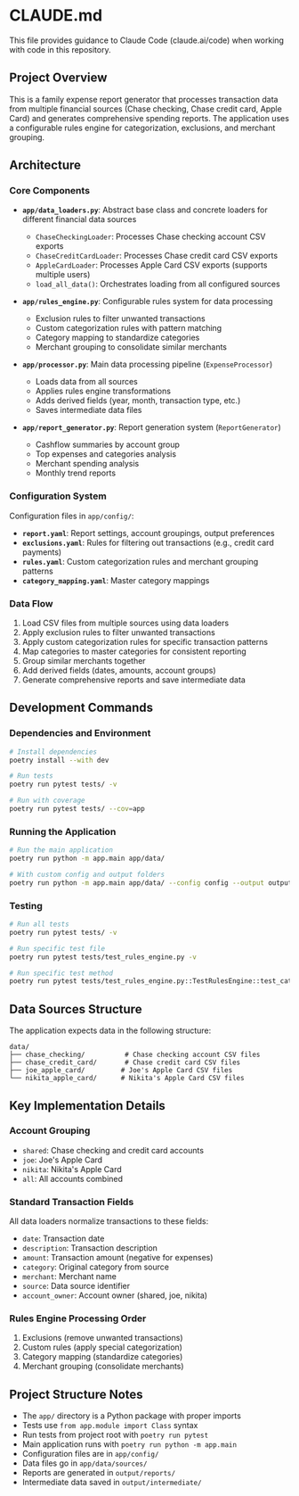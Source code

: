 # CLAUDE.md

This file provides guidance to Claude Code (claude.ai/code) when working with code in this repository.

## Project Overview

This is a family expense report generator that processes transaction data from multiple financial sources (Chase checking, Chase credit card, Apple Card) and generates comprehensive spending reports. The application uses a configurable rules engine for categorization, exclusions, and merchant grouping.

## Architecture

### Core Components

- **`app/data_loaders.py`**: Abstract base class and concrete loaders for different financial data sources
  - `ChaseCheckingLoader`: Processes Chase checking account CSV exports
  - `ChaseCreditCardLoader`: Processes Chase credit card CSV exports  
  - `AppleCardLoader`: Processes Apple Card CSV exports (supports multiple users)
  - `load_all_data()`: Orchestrates loading from all configured sources

- **`app/rules_engine.py`**: Configurable rules system for data processing
  - Exclusion rules to filter unwanted transactions
  - Custom categorization rules with pattern matching
  - Category mapping to standardize categories
  - Merchant grouping to consolidate similar merchants

- **`app/processor.py`**: Main data processing pipeline (`ExpenseProcessor`)
  - Loads data from all sources
  - Applies rules engine transformations
  - Adds derived fields (year, month, transaction type, etc.)
  - Saves intermediate data files

- **`app/report_generator.py`**: Report generation system (`ReportGenerator`)
  - Cashflow summaries by account group
  - Top expenses and categories analysis
  - Merchant spending analysis
  - Monthly trend reports

### Configuration System

Configuration files in `app/config/`:
- **`report.yaml`**: Report settings, account groupings, output preferences
- **`exclusions.yaml`**: Rules for filtering out transactions (e.g., credit card payments)
- **`rules.yaml`**: Custom categorization rules and merchant grouping patterns
- **`category_mapping.yaml`**: Master category mappings

### Data Flow

1. Load CSV files from multiple sources using data loaders
2. Apply exclusion rules to filter unwanted transactions
3. Apply custom categorization rules for specific transaction patterns
4. Map categories to master categories for consistent reporting
5. Group similar merchants together
6. Add derived fields (dates, amounts, account groups)
7. Generate comprehensive reports and save intermediate data

## Development Commands

### Dependencies and Environment
```bash
# Install dependencies
poetry install --with dev

# Run tests
poetry run pytest tests/ -v

# Run with coverage
poetry run pytest tests/ --cov=app
```

### Running the Application
```bash
# Run the main application
poetry run python -m app.main app/data/

# With custom config and output folders
poetry run python -m app.main app/data/ --config config --output output --verbose
```

### Testing
```bash
# Run all tests
poetry run pytest tests/ -v

# Run specific test file
poetry run pytest tests/test_rules_engine.py -v

# Run specific test method
poetry run pytest tests/test_rules_engine.py::TestRulesEngine::test_category_mapping -v
```

## Data Sources Structure

The application expects data in the following structure:
```
data/
├── chase_checking/          # Chase checking account CSV files
├── chase_credit_card/       # Chase credit card CSV files  
├── joe_apple_card/         # Joe's Apple Card CSV files
└── nikita_apple_card/      # Nikita's Apple Card CSV files
```

## Key Implementation Details

### Account Grouping
- `shared`: Chase checking and credit card accounts
- `joe`: Joe's Apple Card
- `nikita`: Nikita's Apple Card
- `all`: All accounts combined

### Standard Transaction Fields
All data loaders normalize transactions to these fields:
- `date`: Transaction date
- `description`: Transaction description
- `amount`: Transaction amount (negative for expenses)
- `category`: Original category from source
- `merchant`: Merchant name
- `source`: Data source identifier
- `account_owner`: Account owner (shared, joe, nikita)

### Rules Engine Processing Order
1. Exclusions (remove unwanted transactions)
2. Custom rules (apply special categorization)
3. Category mapping (standardize categories)
4. Merchant grouping (consolidate merchants)

## Project Structure Notes

- The `app/` directory is a Python package with proper imports
- Tests use `from app.module import Class` syntax
- Run tests from project root with `poetry run pytest`
- Main application runs with `poetry run python -m app.main`
- Configuration files are in `app/config/`
- Data files go in `app/data/sources/`
- Reports are generated in `output/reports/`
- Intermediate data saved in `output/intermediate/`